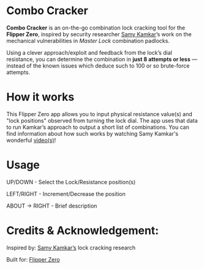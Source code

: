 # Combo Cracker
**Combo Cracker** is an on-the-go combination lock cracking tool for the **Flipper Zero**, inspired by security researcher [Samy Kamkar](https://github.com/samyk)’s work on the mechanical vulnerabilities in *Master Lock* combination padlocks.

Using a clever approach/exploit and feedback from the lock’s dial resistance, you can determine the combination in **just 8 attempts or less** — instead of the known issues which deduce such to 100 or so brute-force attempts.

# How it works
This Flipper Zero app allows you to input physical resistance value(s) and "lock positions" observed from turning the lock dial. The app uses that data to run Kamkar’s approach to output a short list of combinations. You can find information about how such works by watching Samy Kamkar's wonderful [video(s)](https://www.youtube.com/watch?v=qkolWO6pAL8)!

# Usage
UP/DOWN - Select the Lock/Resistance position(s)

LEFT/RIGHT - Increment/Decrease the position

ABOUT -> RIGHT - Brief description


# Credits & Acknowledgement:
Inspired by: [Samy Kamkar’s](https://github.com/samyk) lock cracking research


Built for: [Flipper Zero](https://github.com/flipperdevices/flipperzero-firmware)
